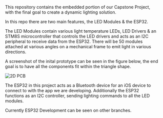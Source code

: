 This repository contains the embedded portion of our Capstone Project, with the final goal to create a dynamic lighting solution.

In this repo there are two main features, the LED Modules & the ESP32.

The LED Modules contain various light temperature LEDs, LED Drivers & an STM8S microcontroller that controls the LED drivers and acts as an I2C peripheral to receive data from the ESP32. There will be 50 modules attached at various angles on a mechanical frame to emit light in various directions. 

A screenshot of the inital prototype can be seen in the figure below, the end goal is to have all the components fit within the triangle shape.

![2D PCB](https://github.com/user-attachments/assets/bb245036-64c4-4bfe-9740-7deca733997b)

The ESP32 in this project acts as a Bluetooth device for an iOS device to connect to with the app we are developing. Additionally the ESP32 functions as an I2C controller, sending lighting commands to all the LED modules.

Currently ESP32 Development can be seen on other branches.


